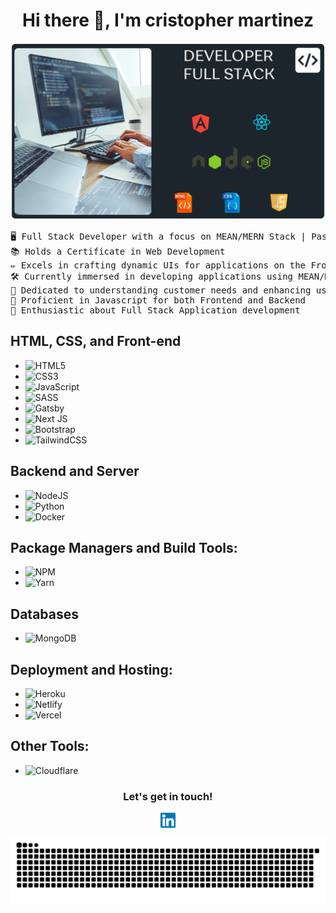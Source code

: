 <h1 align="center"> Hi there 👋, I'm cristopher martinez</h1>

<a target="_blank" href="https://www.stefanosst.gr"><img src="./assets/github-img.png"/></a>

<pre>
🖥️ Full Stack Developer with a focus on MEAN/MERN Stack | Passionate about leveraging new technologies
📚 Holds a Certificate in Web Development
✏️ Excels in crafting dynamic UIs for applications on the Frontend
🛠️ Currently immersed in developing applications using MEAN/MERN Stack, including MongoDB, Express.js, Angular/React, and Node.js
🌱 Dedicated to understanding customer needs and enhancing user experience
🌟 Proficient in Javascript for both Frontend and Backend
🚩 Enthusiastic about Full Stack Application development
</pre>

## HTML, CSS, and Front-end

- ![HTML5](https://img.shields.io/badge/html5-%23E34F26.svg?style=for-the-badge&logo=html5&logoColor=white)
- ![CSS3](https://img.shields.io/badge/css3-%231572B6.svg?style=for-the-badge&logo=css3&logoColor=white)
- ![JavaScript](https://img.shields.io/badge/javascript-%23323330.svg?style=for-the-badge&logo=javascript&logoColor=%23F7DF1E)
- ![SASS](https://img.shields.io/badge/sass-firebrick.svg?style=for-the-badge&logo=sass&logoColor=white)
- ![Gatsby](https://img.shields.io/badge/gatsby-%23430098.svg?style=for-the-badge&logo=gatsby&logoColor=white)
- ![Next JS](https://img.shields.io/badge/Next-black?style=for-the-badge&logo=next.js&logoColor=white)
- ![Bootstrap](https://img.shields.io/badge/bootstrap-%23430098.svg?style=for-the-badge&logo=bootstrap&logoColor=white)
- ![TailwindCSS](https://img.shields.io/badge/tailwindcss-%2338B2AC.svg?style=for-the-badge&logo=tailwind-css&logoColor=white)

## Backend and Server

- ![NodeJS](https://img.shields.io/badge/node.js-6DA55F?style=for-the-badge&logo=node.js&logoColor=white)
- ![Python](https://img.shields.io/badge/python-darkblue.svg?style=for-the-badge&logo=python&logoColor=white)
- ![Docker](https://img.shields.io/badge/docker-%230db7ed.svg?style=for-the-badge&logo=docker&logoColor=white)

## Package Managers and Build Tools:

- ![NPM](https://img.shields.io/badge/NPM-6DA55F.svg?style=for-the-badge&logo=npm&logoColor=white)
- ![Yarn](https://img.shields.io/badge/yarn-%232C8EBB.svg?style=for-the-badge&logo=yarn&logoColor=white)

## Databases

- ![MongoDB](https://img.shields.io/badge/MongoDB-%234ea94b.svg?style=for-the-badge&logo=mongodb&logoColor=white)

## Deployment and Hosting:

- ![Heroku](https://img.shields.io/badge/heroku-%23430098.svg?style=for-the-badge&logo=heroku&logoColor=white)
- ![Netlify](https://img.shields.io/badge/netlify-%23000000.svg?style=for-the-badge&logo=netlify&logoColor=#00C7B7)
- ![Vercel](https://img.shields.io/badge/vercel-%23000000.svg?style=for-the-badge&logo=vercel&logoColor=white)

## Other Tools:

- ![Cloudflare](https://img.shields.io/badge/Cloudflare-F38020?style=for-the-badge&logo=Cloudflare&logoColor=white)

<div align="center">
  <h3><b>Let's get in touch! </b></h3>
  </div>
<p align="center">
<a href="www.linkedin.com/in/cristopher-dev" target="_blank">
  <img align="center" alt="cristopher martinez | Linkedin" width="24px" src="https://github.com/SatYu26/SatYu26/blob/master/Assets/Linkedin.svg" />
</a>  
<p>
<p align="center">
  <img src="https://github.com/StefanosSt/StefanosSt/blob/main/github-user-contribution.svg" alt="snake">
</p>
